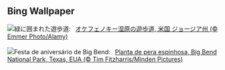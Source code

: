 ## Bing Wallpaper
![](https://www.bing.com/th?id=OHR.OkefenokeeSwamp_JA-JP0829275517_UHD.jpg&w=1000)緑に囲まれた遊歩道:&nbsp;&ensp;[オケフェノキー湿原の遊歩道, 米国 ジョージア州 (© Emmer Photo/Alamy)](https://www.bing.com/th?id=OHR.OkefenokeeSwamp_JA-JP0829275517_UHD.jpg)
<br><br/>
![](https://www.bing.com/th?id=OHR.BigBendAnniv_PT-BR9746173577_UHD.jpg&w=1000)Festa de aniversário de Big Bend:&nbsp;&ensp;[Planta de pera espinhosa, Big Bend National Park, Texas, EUA (© Tim Fitzharris/Minden Pictures)](https://www.bing.com/th?id=OHR.BigBendAnniv_PT-BR9746173577_UHD.jpg)
<br><br/>
